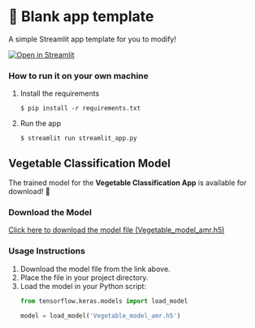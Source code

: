 # 🎈 Blank app template

A simple Streamlit app template for you to modify!

[![Open in Streamlit](https://static.streamlit.io/badges/streamlit_badge_black_white.svg)](https://blank-app-template.streamlit.app/)

### How to run it on your own machine

1. Install the requirements

   ```
   $ pip install -r requirements.txt
   ```

2. Run the app

   ```
   $ streamlit run streamlit_app.py
   ```


## Vegetable Classification Model

The trained model for the **Vegetable Classification App** is available for download! 🎉

### **Download the Model**
[Click here to download the model file (Vegetable_model_amr.h5)]([https://github.com/imnotamr/Vegetable-Classification-App/releases/download/v1.0/Vegetable_model_amr.h5](https://github.com/imnotamr/Vegetable-Classification-App/releases/download/v1.0/Vegetable_model_last.h5))

### **Usage Instructions**
1. Download the model file from the link above.
2. Place the file in your project directory.
3. Load the model in your Python script:
   ```python
   from tensorflow.keras.models import load_model

   model = load_model('Vegetable_model_amr.h5')
